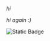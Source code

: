 _hi_

_hi again :)_

![![Static Badge](https://img.shields.io/badge/LinkedIn-linkedin?style=for-the-badge&logo=linkedin&labelColor=grey&color=grey)](https://www.linkedin.com/in/l%C3%B3r%C3%A1nt-bihercz-4a674a237/)

